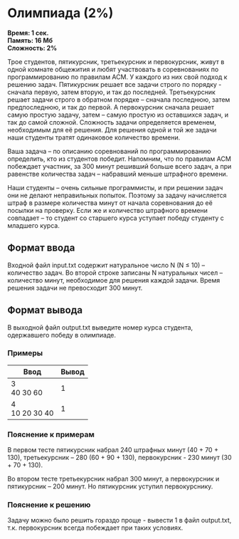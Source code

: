 <h1 class="title">Олимпиада (2%)</h1>
<p><b>Время: 1 сек.<br>Память: 16 Мб<br>Сложность: 2%</b></p>
<p>Трое студентов, пятикурсник, третьекурсник и первокурсник, живут в одной комнате общежития и любят участвовать в соревнованиях по программированию по правилам ACM. У каждого из них свой подход к решению задач. Пятикурсник решает все задачи строго по порядку - сначала первую, затем вторую, и так до последней. Третьекурсник решает задачи строго в обратном порядке – сначала последнюю, затем предпоследнюю, и так до первой. А первокурсник сначала решает самую простую задачу, затем – самую простую из оставшихся задач, и так до самой сложной. Сложность задачи определяется временем, необходимым для её решения. Для решения одной и той же задачи наши студенты тратят одинаковое количество времени.</p>
<p>Ваша задача – по описанию соревнований по программированию определить, кто из студентов победит. Напомним, что по правилам ACM побеждает участник, за 300 минут решивший больше всего задач, а при равенстве количества задач – набравший меньше штрафного времени.</p>
<p>Наши студенты – очень сильные программисты, и при решении задач они не делают неправильных попыток. Поэтому за задачу начисляется штраф в размере количества минут от начала соревнования до её посылки на проверку. Если же и количество штрафного времени совпадает – то студент со старшего курса уступает победу студенту с младшего курса.</p>
<h2>Формат ввода</h2>
   <p>Входной файл input.txt содержит натуральное число N (N ≤ 10) – количество задач. Во второй строке записаны N натуральных чисел – количество минут, необходимое для решения каждой задачи. Время решения задачи не превосходит 300 минут.</p>
   <h2>Формат вывода</h2>
   <p>В выходной файл output.txt выведите номер курса студента, одержавшего победу в олимпиаде.</p>
   <h3>Примеры</h3>
   <table class="sample-tests">
      <thead>
         <tr>
            <th>Ввод</th>
            <th>Вывод</th>
         </tr>
      </thead>
      <tbody>
         <tr>
            <td>3<br>
                40 30 60
</td>
            <td>1
</td>
         </tr>
          <tr>
             <td>4<br>
                 10 20 30 40
 </td>
             <td>1
 </td>
          </tr>
      </tbody>
   </table>
    <h3>Пояснение к примерам</h3>
    <p>В первом тесте пятикурсник набрал 240 штрафных минут (40 + 70 + 130), третьекурсник – 280 (60 + 90 + 130), первокурсник - 230 минут (30 + 70 + 130).</p>
    <p>Во втором тесте третьекурсник набрал 300 минут, а первокурсник и пятикурсник – 200 минут. Но пятикурсник уступил первокурснику.</p>
    <h3>Пояснение к решению</h3>
    <p>Задачу можно было решить гораздо проще - вывести 1 в файл output.txt, т.к. первокурсник всегда побеждает при таких условиях.</p>